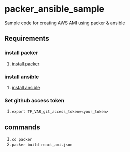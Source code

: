 # packer_ansible_sample

Sample code for creating AWS AMI using packer &amp; ansible

## Requirements

### install packer

1. [install packer](https://www.packer.io/docs/install/linux-stable/)

### install ansible

1. [install ansible](https://docs.ansible.com/ansible/latest/intro_installation.html)

### Set github access token

1. `export TF_VAR_git_access_token=<your_token>`

## commands

1. `cd packer`
2. `packer build react_ami.json`
